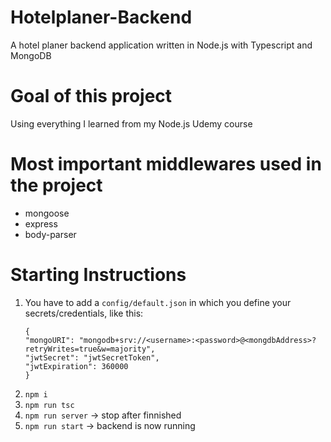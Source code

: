 # Hotelplaner-Backend

A hotel planer backend application written in Node.js with Typescript and MongoDB

# Goal of this project

Using everything I learned from my Node.js Udemy course

# Most important middlewares used in the project

- mongoose
- express
- body-parser

# Starting Instructions

1. You have to add a `config/default.json` in which you define your secrets/credentials, like this:
   ```
   {
   "mongoURI": "mongodb+srv://<username>:<password>@<mongdbAddress>?retryWrites=true&w=majority",
   "jwtSecret": "jwtSecretToken",
   "jwtExpiration": 360000
   }
   ```
2. `npm i`
3. `npm run tsc`
4. `npm run server` -> stop after finnished
5. `npm run start` -> backend is now running
